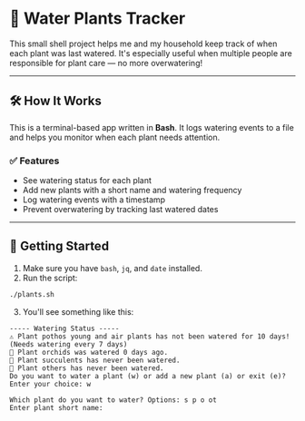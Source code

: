 # 🌿 Water Plants Tracker

This small shell project helps me and my household keep track of when each plant was last watered. It's especially useful when multiple people are responsible for plant care — no more overwatering!

---

## 🛠 How It Works

This is a terminal-based app written in **Bash**. It logs watering events to a file and helps you monitor when each plant needs attention.

### ✅ Features

- See watering status for each plant
- Add new plants with a short name and watering frequency
- Log watering events with a timestamp
- Prevent overwatering by tracking last watered dates

---

## 🚀 Getting Started

1. Make sure you have `bash`, `jq`, and `date` installed.
2. Run the script:

```bash
./plants.sh
```
3. You'll see something like this:
```
----- Watering Status -----
⚠️ Plant pothos young and air plants has not been watered for 10 days! (Needs watering every 7 days)
🌱 Plant orchids was watered 0 days ago.
🌱 Plant succulents has never been watered.
🌱 Plant others has never been watered.
Do you want to water a plant (w) or add a new plant (a) or exit (e)?
Enter your choice: w

Which plant do you want to water? Options: s p o ot
Enter plant short name:

```
